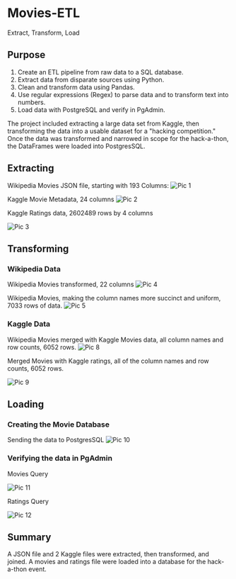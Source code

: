 # Movies-ETL
Extract, Transform, Load

## Purpose
1. Create an ETL pipeline from raw data to a SQL database.
2. Extract data from disparate sources using Python.
3. Clean and transform data using Pandas.
4. Use regular expressions (Regex) to parse data and to transform text into numbers.
5. Load data with PostgreSQL and verify in PgAdmin.

The project included extracting a large data set from Kaggle, then transforming the data into a usable dataset for a "hacking competition."  Once the data was transformed and narrowed in scope for the hack-a-thon, the DataFrames were loaded into PostgresSQL.  

## Extracting
Wikipedia Movies JSON file, starting with 193 Columns:
![Pic 1](https://github.com/Baylex/Movies-ETL/blob/main/Resources/d1_1wiki_movies.PNG)

Kaggle Movie Metadata, 24 columns
![Pic 2](https://github.com/Baylex/Movies-ETL/blob/main/Resources/d1_2kaggle_metadata.PNG)

Kaggle Ratings data, 2602489 rows by 4 columns

![Pic 3](https://github.com/Baylex/Movies-ETL/blob/main/Resources/d1_3ratings.PNG)

## Transforming 
### Wikipedia Data
Wikipedia Movies transformed, 22 columns
![Pic 4](https://github.com/Baylex/Movies-ETL/blob/main/Resources/d2_1wiki_movies.PNG)

Wikipedia Movies, making the column names more succinct and uniform, 7033 rows of data.
![Pic 5](https://github.com/Baylex/Movies-ETL/blob/main/Resources/d2_2wiki_movie_counts.PNG)

### Kaggle Data
Wikipedia Movies merged with Kaggle Movies data, all column names and row counts, 6052 rows.
![Pic 8](https://github.com/Baylex/Movies-ETL/blob/main/Resources/d3_6movies.PNG)

Merged Movies with Kaggle ratings, all of the column names and row counts, 6052 rows.

![Pic 9](https://github.com/Baylex/Movies-ETL/blob/main/Resources/d3_5movies_ratings.PNG)

## Loading
### Creating the Movie Database
Sending the data to PostgresSQL
![Pic 10](https://github.com/Baylex/Movies-ETL/blob/main/Resources/d4_final_send.PNG)

### Verifying the data in PgAdmin
Movies Query

![Pic 11](https://github.com/Baylex/Movies-ETL/blob/main/Resources/movies_query.PNG)

Ratings Query

![Pic 12](https://github.com/Baylex/Movies-ETL/blob/main/Resources/ratings_query.PNG)

## Summary

A JSON file and 2 Kaggle files were extracted, then transformed, and joined.  A movies and ratings file were loaded into a database for the hack-a-thon event.
